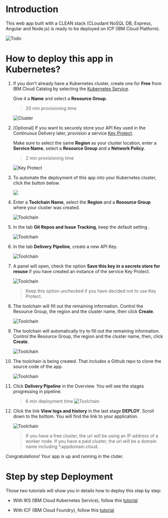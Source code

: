 # Introduction

This web app built with a CLEAN stack (CLoudant NoSQL DB, Express, Angular and Node.js) is ready to be deployed on ICP (IBM Cloud Platform).

![Todo](./images/screenshot.png)


# How to deploy this app in Kubernetes?

1. If you don't already have a Kubernetes cluster, create one for **Free** from IBM Cloud Catalog by selecting the [Kubernetes Service](https://cloud.ibm.com/kubernetes/catalog/create).

    Give it a **Name** and select a **Resource Group**.
    > 20 min provisioning time

    ![Cluster](./images/iks-free-cluster.jpg)

1. [Optional] If you want to securely store your API Key used in the Continuous Delivery later, provision a service [Key Protect](https://cloud.ibm.com/catalog/services/key-protect).

    Make sure to select the same **Region** as your cluster location, enter a **Service Name**, select a **Resource Group** and a **Network Policy**.
    > 2 min provisioning time

    ![Key Protect](./images/key-protect.jpg)

1. To automate the deployment of this app into your Kubernetes cluster, click the button below.

    <a href="https://cloud.ibm.com/devops/setup/deploy?repository=https://github.com/lionelmace/mytodo&branch=master" target=”_blank”>![](./images/toolchain0-button.png)</a>


1. Enter a **Toolchain Name**, select the **Region** and a **Resource Group** where your cluster was created.

    ![Toolchain](./images/toolchain1-create.jpg)

1. In the tab **Git Repos and Issue Tracking**, keep the default setting .

    ![Toolchain](./images/toolchain2-git.jpg)

1. In the tab **Delivery Pipeline**, create a new API Key.

    ![Toolchain](./images/toolchain3-newkey.jpg)

1. A panel will open, check the option **Save this key in a secrets store for resuse** if you have created an instance of the service Key Protect.

    ![Toolchain](./images/toolchain4-secretkey.jpg)

    > Keep this option unchecked if you have decided not to use Key Protect.

1. The toolchain will fill out the remaining information. Control the Resource Group, the region and the cluster name, then click **Create**. 

    ![Toolchain](./images/toolchain5-final.jpg)

1. The toolchain will automatically try to fill out the remaining information. Control the Resource Group, the region and the cluster name, then, click **Create**. 

    ![Toolchain](./images/toolchain5-final.jpg)

1. The toolchain is being created. That includes a Github repo to clone the source code of the app. 

    ![Toolchain](./images/toolchain6-overview.jpg)

1. Click **Delivery Pipeline** in the Overview. You will see the stages progressing in pipeline.

    > 6 min deployment time 
    ![Toolchain](./images/toolchain7-pipeline.jpg)

1. Click the link **View logs and history** in the last stage **DEPLOY**. Scroll down to the bottom. You will find the link to your application.

    ![Toolchain](./images/toolchain8-applink.jpg)

    > If you have a free cluster, the url will be using an IP address of a worker node. If you have a paid cluster, the url will be a domain name including *.appdomain.cloud.

Congratulations! Your app is up and running in the cluter.


# Step by step Deployment

Those two tutorials will show you in details how to deploy this step by step:

* With IKS (IBM Cloud Kubernetes Service), follow this [tutorial](https://lionelmace.github.io/iks-lab)

* With ICF (IBM Cloud Foundry), follow this [tutorial](https://github.com/lionelmace/bluemix-labs/tree/master/labs/Lab%20CloudFoundry%20-%20Deploy%20TODO%20web%20application)